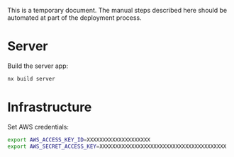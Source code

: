This is a temporary document. The manual steps described here should be automated at part of the deployment process.

# Server

Build the server app:
```bash
nx build server
```

# Infrastructure

Set AWS credentials:

```bash
export AWS_ACCESS_KEY_ID=XXXXXXXXXXXXXXXXXXXX
export AWS_SECRET_ACCESS_KEY=XXXXXXXXXXXXXXXXXXXXXXXXXXXXXXXXXXXXXXXX
```
